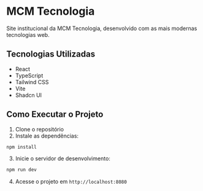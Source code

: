 # MCM Tecnologia

Site institucional da MCM Tecnologia, desenvolvido com as mais modernas tecnologias web.

## Tecnologias Utilizadas

- React
- TypeScript
- Tailwind CSS
- Vite
- Shadcn UI

## Como Executar o Projeto

1. Clone o repositório
2. Instale as dependências:
```bash
npm install
```

3. Inicie o servidor de desenvolvimento:
```bash
npm run dev
```

4. Acesse o projeto em `http://localhost:8080`
